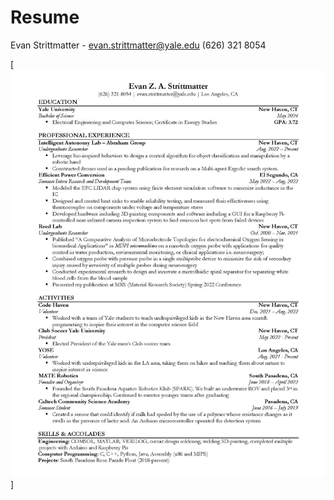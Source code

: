 # Resume

Evan Strittmatter - evan.strittmatter@yale.edu
(626) 321 8054

[<img src="images/Resume.jpg" alt="intro" width="900"/>]
